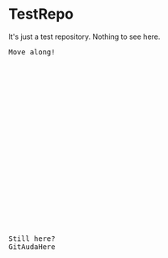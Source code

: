 # TestRepo
It's just a test repository.
Nothing to see here.
<pre>
Move along!






















Still here?
GitAudaHere
</pre>
